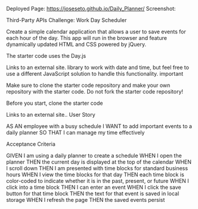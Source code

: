 Deployed Page:
https://joseseto.github.io/Daily_Planner/ 
Screenshot:


Third-Party APIs Challenge: Work Day Scheduler

Create a simple calendar application that allows a user to save events for each hour of the day. This app will run in the browser and feature dynamically updated HTML and CSS powered by jQuery.

The starter code uses the Day.js

Links to an external site. library to work with date and time, but feel free to use a different JavaScript solution to handle this functionality.
important

Make sure to clone the starter code repository and make your own repository with the starter code. Do not fork the starter code repository!

Before you start, clone the starter code

Links to an external site..
User Story

AS AN employee with a busy schedule
I WANT to add important events to a daily planner
SO THAT I can manage my time effectively

Acceptance Criteria

GIVEN I am using a daily planner to create a schedule
WHEN I open the planner
THEN the current day is displayed at the top of the calendar
WHEN I scroll down
THEN I am presented with time blocks for standard business hours
WHEN I view the time blocks for that day
THEN each time block is color-coded to indicate whether it is in the past, present, or future
WHEN I click into a time block
THEN I can enter an event
WHEN I click the save button for that time block
THEN the text for that event is saved in local storage
WHEN I refresh the page
THEN the saved events persist

